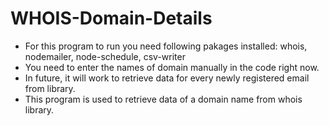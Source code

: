 # WHOIS-Domain-Details

* For this program to run you need following pakages installed:
    whois, nodemailer, node-schedule, csv-writer
* You need to enter the names of domain manually in the code right now.
* In future, it will work to retrieve data for every newly registered email from library. 
* This program is used to retrieve data of a domain name from whois library.
